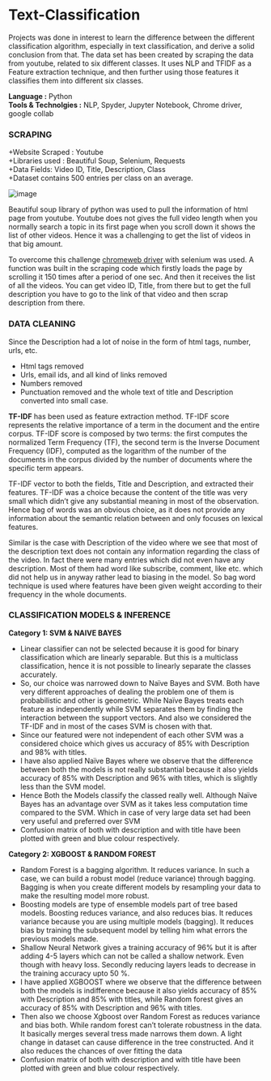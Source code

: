 # Text-Classification

Projects was done in interest to learn the difference between the different classification algorithm, especially in text classification, and derive a solid conclusion from that. The data set has been created by scraping the data from youtube, related to six different classes. It uses NLP and TFIDF as a Feature extraction technique, and then further using those features it classifies them into different six classes.

**Language :** Python <br>
**Tools & Technolgies :** NLP, Spyder,  Jupyter Notebook, Chrome driver, google collab

### **SCRAPING** 
+Website Scraped :  Youtube</br>
+Libraries used : Beautiful Soup, Selenium, Requests  <br>
+Data Fields: Video ID, Title,  Description, Class <br>
+Dataset contains 500 entries per class on an average. <br>

![image](https://user-images.githubusercontent.com/36148381/56984817-8fa0cf00-6ba4-11e9-8ea8-4c19ff78471f.png)

Beautiful soup library of python was used to pull the information of html page from youtube. Youtube does not gives the full video length when you normally search a topic in its first page when you scroll down it shows the list of other videos. Hence it was a challenging to get the list of videos in that big amount.
 
To overcome this challenge [chromeweb driver](http://chromedriver.chromium.org/downloads) with selenium was used. A function was built in the scraping code which firstly loads the page by scrolling it 150 times after a period of one sec.  And then it receives the list of all the videos. You can get video ID, Title, from there but to get the full description you have to go to the link of that video and then scrap description from there. 

### **DATA CLEANING**
Since the Description had a lot of noise in the form of html tags, number, urls, etc.
+	Html tags removed
+	Urls, email ids, and all kind of links removed
+	Numbers removed
+	Punctuation removed and the whole text of title and Description converted into small case.


**TF-IDF** has been used as feature extraction method. TF-IDF score represents the relative importance of a term in the document and the entire corpus. TF-IDF score is composed by two terms: the first computes the normalized Term Frequency (TF), the second term is the Inverse Document Frequency (IDF), computed as the logarithm of the number of the documents in the corpus divided by the number of documents where the specific term appears.<br> 

TF-IDF vector to both the fields, Title and Description, and extracted their features. TF-IDF was a choice because the content of the title was very small which didn’t give any substantial meaning in most of the observation. Hence bag of words was an obvious choice, as it does not provide any information about the semantic relation between and only focuses on lexical features. 

Similar is the case with Description of the video where we see that most of the description text does not contain any information regarding the class of the video. In fact there were many entries which did not even have any description. Most of them had word like subscribe, comment, like etc. which did not help us in anyway rather lead to biasing in the model. So bag word technique is used where features have been given weight according to their frequency in the whole documents.

### **CLASSIFICATION MODELS & INFERENCE**

**Category 1:  SVM & NAIVE BAYES**
+	Linear classifier can not be selected because it is good for binary classification which are linearly separable. But this is a multiclass classification, hence it is not possible to linearly separate the classes accurately.
+	So, our choice was narrowed down to Naïve Bayes and SVM. Both have very different approaches of dealing the problem one of them is probabilistic and other is geometric. While Naïve Bayes treats each feature as independently while SVM separates them by finding the interaction between the support vectors. And also we considered the TF-IDF and in most of the cases SVM is chosen with that. 
+	Since our featured were not independent of each other SVM was a considered choice which gives us accuracy of 85% with Description and 98% with titles.
+	I have also applied Naïve Bayes where we observe that the difference between both the models is not really substantial because it also yields accuracy of  85% with Description and 96% with titles, which is slightly less than the SVM model.
+	Hence Both the Models classify the classed really well. Although Naïve Bayes has an advantage over SVM as it takes less computation time compared to the SVM. Which in case of very large data set had been very useful and preferred over SVM 
+	 Confusion matrix of both with description and with title have been plotted with green and blue colour respectively.

**Category 2:  XGBOOST & RANDOM FOREST**
+	Random Forest is a bagging algorithm. It reduces variance. In such a case, we can build a robust model (reduce variance) through bagging. Bagging is when you create different models by resampling your data to make the resulting model more robust.
+	Boosting models are type of ensemble models part of tree based models. Boosting reduces variance, and also reduces bias. It reduces variance because you are using multiple models (bagging). It reduces bias by training the subsequent model by telling him what errors the previous models made. 
+	Shallow Neural Network gives a training accuracy of 96% but it is after adding 4-5 layers which can not be called a shallow network. Even though with heavy loss. Secondly reducing layers leads to decrease in the training accuracy upto 50 %. 
+	I have applied XGBOOST where we observe that the difference between both the models is indifference because it also yields accuracy of 85% with Description and 85% with titles, while Random forest gives an accuracy of 85% with Description and 96% with titles. 
+	Then also we choose Xgboost over Random Forest as reduces variance and bias both. While random forest can’t tolerate robustness in the data. It basically merges several tress made narrows them down. A light change in dataset can cause difference in the tree constructed. And it also reduces the chances of over fitting the data
+	Confusion matrix of both with description and with title have been plotted with green and blue colour respectively.



